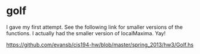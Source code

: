 # golf

I gave my first attempt. See the following link for smaller versions of the 
functions. I actually had the smaller version of localMaxima. Yay!

https://github.com/evansb/cis194-hw/blob/master/spring_2013/hw3/Golf.hs
